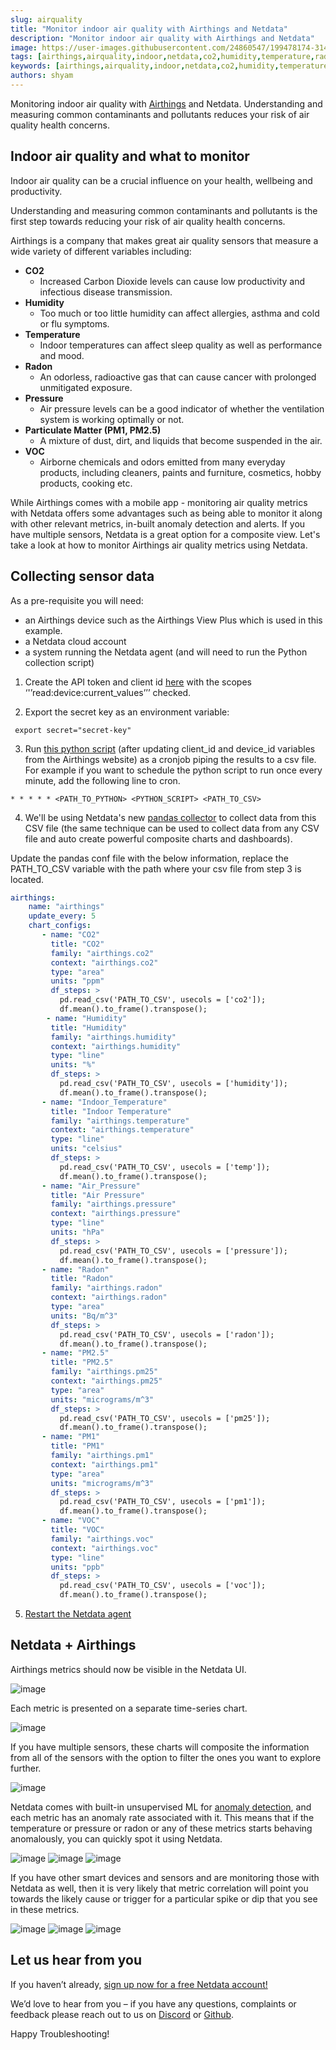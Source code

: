 ```yaml
---
slug: airquality
title: "Monitor indoor air quality with Airthings and Netdata"
description: "Monitor indoor air quality with Airthings and Netdata"
image: https://user-images.githubusercontent.com/24860547/199478174-31413dd3-680e-4e4e-8aba-8e64cf2a8366.png
tags: [airthings,airquality,indoor,netdata,co2,humidity,temperature,radon,pm1,pm25,voc,pressure,how-to]
keywords: [airthings,airquality,indoor,netdata,co2,humidity,temperature,monitoring,how-to]
authors: shyam
---
```


Monitoring indoor air quality with [Airthings](https://www.airthings.com/) and Netdata. Understanding and measuring common contaminants and pollutants reduces your risk of air quality health concerns. 

<!--truncate-->

## Indoor air quality and what to monitor

Indoor air quality can be a crucial influence on your health, wellbeing and productivity. 

Understanding and measuring common contaminants and pollutants is the first step towards reducing your risk of air quality health concerns. 

Airthings is a company that makes great air quality sensors that measure a wide variety of different variables including: 
- **CO2**
  - Increased Carbon Dioxide levels can ­cause low productivity and infectious disease transmission.
- **Humidity**
  - Too much or too little humidity can affect allergies, asthma and cold or flu symptoms.
- **Temperature**
  - Indoor temperatures can affect sleep quality as well as performance and mood.
- **Radon**
  - An odorless, radioactive gas that can cause cancer with prolonged unmitigated exposure.
- **Pressure**
  - Air pressure levels can be a good indicator of whether the ventilation system is working optimally or not.
- **Particulate Matter (PM1, PM2.5)** 
  - A mixture of dust, dirt, and liquids that become suspended in the air.
- **VOC** 
  - Airborne chemicals and odors emitted from many everyday products, including cleaners, paints and furniture, cosmetics, hobby products, cooking etc.

While Airthings comes with a mobile app - monitoring air quality metrics with Netdata offers some advantages such as being able to monitor it along with other relevant metrics, in-built anomaly detection and alerts. If you have multiple sensors, Netdata is a great option for a composite view. Let's take a look at how to monitor Airthings air quality metrics using Netdata.

## Collecting sensor data

As a pre-requisite you will need:
- an Airthings device such as the Airthings View Plus which is used in this example. 
- a Netdata cloud account
- a system running the Netdata agent (and will need to run the Python collection script)  

1. Create the API token and client id [here](https://dashboard.airthings.com/integrations/api-integration) with the scopes ‘'’read:device:current_values’’’ checked.

2. Export the secret key as an environment variable:

```
 export secret="secret-key"
```

3. Run [this python script](https://github.com/netdata/community/blob/main/utilities/airthings_collector.py) (after updating client_id and device_id variables from the Airthings website) as a cronjob piping the results to a csv file. For example if you want to schedule the python script to run once every minute, add the following line to cron.

```
* * * * * <PATH_TO_PYTHON> <PYTHON_SCRIPT> <PATH_TO_CSV>
``` 


4. We'll be using Netdata's new [pandas collector](https://learn.netdata.cloud/docs/agent/collectors/python.d.plugin/pandas) to collect data from this CSV file (the same technique can be used to collect data from any CSV file and auto create powerful composite charts and dashboards). 

Update the pandas conf file with the below information, replace the PATH_TO_CSV variable with the path where your csv file from step 3 is located.

```yaml
airthings:
    name: "airthings"
    update_every: 5
    chart_configs:
       - name: "CO2"
         title: "CO2"
         family: "airthings.co2"
         context: "airthings.co2"
         type: "area"
         units: "ppm"
         df_steps: >
           pd.read_csv('PATH_TO_CSV', usecols = ['co2']);
           df.mean().to_frame().transpose();
        - name: "Humidity"
         title: "Humidity"
         family: "airthings.humidity"
         context: "airthings.humidity"
         type: "line"
         units: "%"
         df_steps: >
           pd.read_csv('PATH_TO_CSV', usecols = ['humidity']);
           df.mean().to_frame().transpose();
       - name: "Indoor_Temperature"
         title: "Indoor Temperature"
         family: "airthings.temperature"
         context: "airthings.temperature"
         type: "line"
         units: "celsius"
         df_steps: >
           pd.read_csv('PATH_TO_CSV', usecols = ['temp']);
           df.mean().to_frame().transpose();
       - name: "Air_Pressure"
         title: "Air Pressure"
         family: "airthings.pressure"
         context: "airthings.pressure"
         type: "line"
         units: "hPa"
         df_steps: >
           pd.read_csv('PATH_TO_CSV', usecols = ['pressure']);
           df.mean().to_frame().transpose();
       - name: "Radon"
         title: "Radon"
         family: "airthings.radon"
         context: "airthings.radon"
         type: "area"
         units: "Bq/m^3"
         df_steps: >
           pd.read_csv('PATH_TO_CSV', usecols = ['radon']);
           df.mean().to_frame().transpose();
       - name: "PM2.5"
         title: "PM2.5"
         family: "airthings.pm25"
         context: "airthings.pm25"
         type: "area"
         units: "micrograms/m^3"
         df_steps: >
           pd.read_csv('PATH_TO_CSV', usecols = ['pm25']);
           df.mean().to_frame().transpose();
       - name: "PM1"
         title: "PM1"
         family: "airthings.pm1"
         context: "airthings.pm1"
         type: "area"
         units: "micrograms/m^3"
         df_steps: >
           pd.read_csv('PATH_TO_CSV', usecols = ['pm1']);
           df.mean().to_frame().transpose();
       - name: "VOC"
         title: "VOC"
         family: "airthings.voc"
         context: "airthings.voc"
         type: "line"
         units: "ppb"
         df_steps: >
           pd.read_csv('PATH_TO_CSV', usecols = ['voc']);
           df.mean().to_frame().transpose();
 ```

5. [Restart the Netdata agent](https://learn.netdata.cloud/docs/configure/start-stop-restart)

## Netdata + Airthings

Airthings metrics should now be visible in the Netdata UI.  

![image](https://user-images.githubusercontent.com/24860547/199477710-ff6ecaf7-521f-4345-ab49-86fab5ffd087.png)

Each metric is presented on a separate time-series chart.

![image](https://user-images.githubusercontent.com/24860547/199477936-d89f6601-ed62-4167-a7aa-239f6c44ceea.png)

If you have multiple sensors, these charts will composite the information from all of the sensors with the option to filter the ones you want to explore further. 

![image](https://user-images.githubusercontent.com/24860547/199477994-c4250231-a4aa-487e-a566-9c1a7b1466f2.png)

Netdata comes with built-in unsupervised ML for [anomaly detection](https://learn.netdata.cloud/guides/monitor/anomaly-detection), and each metric has an anomaly rate associated with it. This means that if the temperature or pressure or radon or any of these metrics starts behaving anomalously, you can quickly spot it using Netdata.

![image](https://user-images.githubusercontent.com/24860547/199478174-31413dd3-680e-4e4e-8aba-8e64cf2a8366.png)
![image](https://user-images.githubusercontent.com/24860547/199478271-483e0699-94f5-4336-813a-431e0acab673.png)
![image](https://user-images.githubusercontent.com/24860547/199478326-13e59b9b-3945-4dca-be2e-dbbf3cff3b04.png)

If you have other smart devices and sensors and are monitoring those with Netdata as well, then it is very likely that metric correlation will point you towards the likely cause or trigger for a particular spike or dip that you see in these metrics. 

![image](https://user-images.githubusercontent.com/24860547/199478408-4f2f6783-f326-4fa9-bcba-f663ad72632c.png)
![image](https://user-images.githubusercontent.com/24860547/199478477-e41cb3a2-c367-4379-ace4-6d3596bbfd9c.png)
![image](https://user-images.githubusercontent.com/24860547/199478518-4a594a7d-11d7-4081-935f-9a1423249d6c.png)


## Let us hear from you

If you haven’t already, [sign up now for a free Netdata account!](https://app.netdata.cloud/) 

We’d love to hear from you – if you have any questions, complaints or feedback please reach out to us on [Discord](https://discord.com/invite/mPZ6WZKKG2) or [Github](https://github.com/netdata/netdata/).

Happy Troubleshooting!
